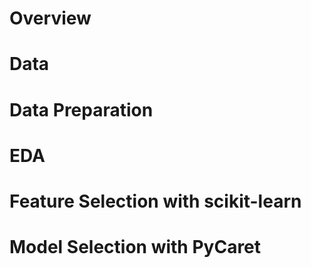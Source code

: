 # Overview

# Data

# Data Preparation

# EDA

# Feature Selection with scikit-learn

# Model Selection with PyCaret
